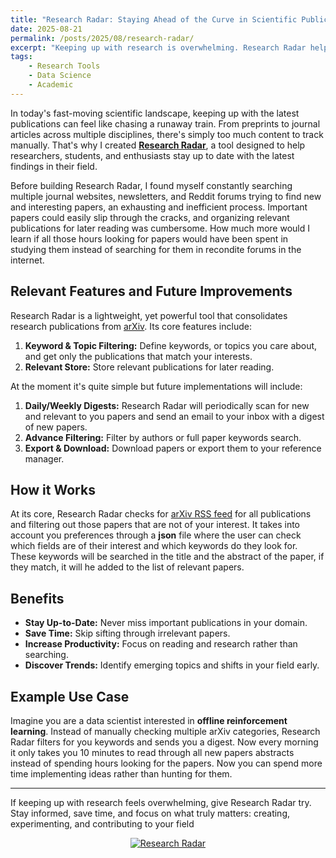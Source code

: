 ```yaml
---
title: "Research Radar: Staying Ahead of the Curve in Scientific Publications"
date: 2025-08-21
permalink: /posts/2025/08/research-radar/
excerpt: "Keeping up with research is overwhelming. Research Radar helps you track the latest publications and insights effortlessly."
tags:
    - Research Tools
    - Data Science
    - Academic
---
```


In today's fast-moving scientific landscape, keeping up with the latest publications can feel like chasing a runaway train. From preprints to journal articles across multiple disciplines, there's simply too much content to track manually. That's why I created <a href="https://github.com/josep-audenis/research-radar" target="_blank"><strong>Research Radar</strong></a>, a tool designed to help researchers, students, and enthusiasts stay up to date with the latest findings in their field.

Before building Research Radar, I found myself constantly searching multiple journal websites, newsletters, and Reddit forums trying to find new and interesting papers, an exhausting and inefficient process. Important papers could easily slip through the cracks, and organizing relevant publications for later reading was cumbersome. How much more would I learn if all those hours looking for papers would have been spent in studying them instead of searching for them in recondite forums in the internet.

## Relevant Features and Future Improvements

Research Radar is a lightweight, yet powerful tool that consolidates research publications from <a href="https://arxiv.org/" target="_blank">arXiv</a>. Its core features include:

1. **Keyword & Topic Filtering:** Define keywords, or topics you care about, and get only the publications that match your interests.
2. **Relevant Store:** Store relevant publications for later reading.

At the moment it's quite simple but future implementations will include:

1. **Daily/Weekly Digests:** Research Radar will periodically scan for new and relevant to you papers and send an email to your inbox with a digest of new papers.
2. **Advance Filtering:** Filter by authors or full paper keywords search.
3. **Export & Download:** Download papers or export them to your reference manager.

## How it Works

At its core, Research Radar checks for <a href="https://info.arxiv.org/help/rss.html" target="_blank">arXiv RSS feed</a> for all publications and filtering out those papers that are not of your interest. It takes into account you preferences through a **json** file where the user can check which fields are of their interest and which keywords do they look for. These keywords will be searched in the title and the abstract of the paper, if they match, it will he added to the list of relevant papers.

## Benefits

- **Stay Up-to-Date:** Never miss important publications in your domain.
- **Save Time:** Skip sifting through irrelevant papers.
- **Increase Productivity:** Focus on reading and research rather than searching.
- **Discover Trends:** Identify emerging topics and shifts in your field early.

## Example Use Case

Imagine you are a data scientist interested in **offline reinforcement learning**. Instead of manually checking multiple arXiv categories, Research Radar filters for you keywords and sends you a digest. Now every morning it only takes you 10 minutes to read through all new papers abstracts instead of spending hours looking for the papers. Now you can spend more time implementing ideas rather than hunting for them.

---

If keeping up with research feels overwhelming, give Research Radar try. Stay informed, save time, and focus on what truly matters: creating, experimenting, and contributing to your field


<center>
  <a href="https://github.com/josep-audenis/research-radar" target="_blank">
    <img src="https://img.shields.io/badge/Explore-Research%20Radar-darkgreen?style=for-the-badge&logo=github" alt="Research Radar"/>
  </a>
</center>

